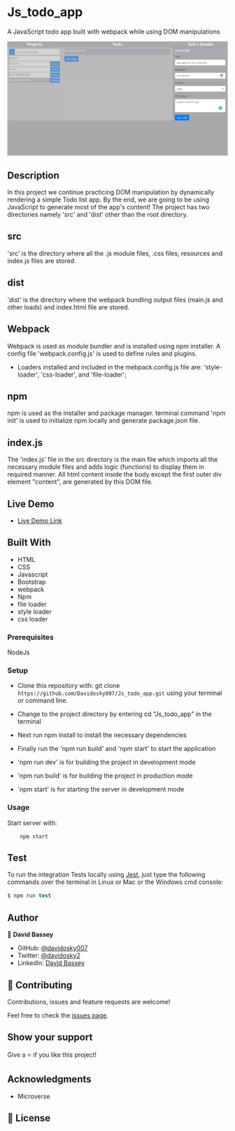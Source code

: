 # Js_todo_app

A JavaScript todo app built with webpack while using DOM manipulations

![Todo App](./dist/images/todo_app.png)

## Description

In this project we continue practicing DOM manipulation by dynamically rendering a simple Todo list app. By the end, we are going to be using JavaScript to generate most of the app's content! The project has two directories namely 'src' and 'dist' other than the root directory.

## src

'src' is the directory where all the .js module files, .css files, resources and index.js files are stored.

## dist

'dist' is the directory where the webpack bundling output files (main.js and other loads) and index.html file are stored.

## Webpack

Webpack is used as module bundler and is installed using npm installer. A config file 'webpack.config.js' is used to define rules and plugins.

* Loaders installed and included in the mebpack.config.js file are: 'style-loader', 'css-loader', and 'file-loader';

## npm

npm is used as the installer and package manager. terminal command 'npm init' is used to initialize npm locally and generate package.json file.

## index.js

The 'index.js' file in the src directory is the main file which imports all the necessary module files and adds logic (functions) to display them in required manner. All html content inside the body except the first outer div element "content", are generated by this DOM file.

## Live Demo

* [Live Demo Link](https://davidosky007.github.io/Js_todo_app/)

## Built With

* HTML
* CSS
* Javascript
* Bootstrap
* webpack
* Npm
* file loader
* style loader
* css loader

### Prerequisites

NodeJs

### Setup

* Clone this repository with: git clone `https://github.com/Davidosky007/Js_todo_app.git` using your terminal or command line.

* Change to the project directory by entering cd "Js_todo_app" in the terminal

* Next run npm install to install the necessary dependencies

* Finally run the 'npm run build' and 'npm start' to start the application

* 'npm run dev' is for building the project in development mode

* 'npm run build' is for building the project in production mode

* 'npm start' is for starting the server in development mode


### Usage

Start server with:

```
    npm start
```

## Test

To run the integration Tests locally using [Jest](https://jestjs.io/), just type the following commands over the terminal in Linux or Mac or the Windows cmd console:

```s
$ npm run test

```
## Author

👤 **David Bassey**

* GitHub: [@davidosky007](https://github.com/davidosky007)
* Twitter: [@davidosky2](https://twitter.com/Davidosky2)
* LinkedIn: [David Bassey](https://www.linkedin.com/in/david-bassey-akan/)

## 🤝 Contributing

Contributions, issues and feature requests are welcome!

Feel free to check the [issues page](https://github.com/Davidosky007/Js_todo_app/issues).

## Show your support

Give a ⭐️ if you like this project!

## Acknowledgments

* Microverse

## 📝 License
